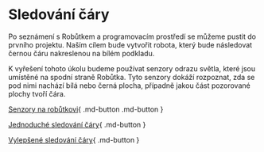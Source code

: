 # Sledování čáry

Po seznámení s Robůtkem a programovacím prostředí se můžeme pustit do prvního projektu. Naším cílem bude vytvořit robota, který bude následovat černou čáru nakreslenou na bílém podkladu.

K vyřešení tohoto úkolu budeme používat senzory odrazu světla, které jsou umístěné na spodní straně Robůtka. Tyto senzory dokáží rozpoznat, zda se pod nimi nachází bílá nebo černá plocha, případně jakou část pozorované plochy tvoří čára.

[Senzory na robůtkovi](sensors.md){ .md-button .md-button }

[Jednoduché sledování čáry](linefollow.md){ .md-button }

[Vylepšené sledování čáry](additions.md){ .md-button }
